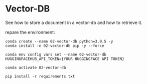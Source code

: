 # Vector-DB

See how to store a document in a vector-db and how to retrieve it.

repare the environment:
```
conda create --name 02-vector-db python=3.9.5 -y
conda install -n 02-vector-db pip -y --force

conda env config vars set --name 02-vector-db HUGGINGFACEHUB_API_TOKEN={YOUR HUGGINGFACE API TOKEN}

conda activate 02-vector-db

pip install -r requirements.txt
```
